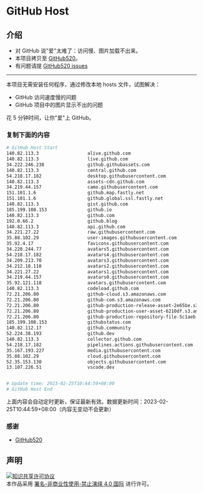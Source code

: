 # GitHub Host
## 介绍
- 对 GitHub 说"爱"太难了：访问慢、图片加载不出来。
- 本项目拷贝至 [GitHub520](https://github.com/521xueweihan/GitHub520)。
- 有问题请提 [GitHub520 issues](https://github.com/521xueweihan/GitHub520/issues/new)

---

本项目无需安装任何程序，通过修改本地 hosts 文件，试图解决：
- GitHub 访问速度慢的问题
- GitHub 项目中的图片显示不出的问题

花 5 分钟时间，让你"爱"上 GitHub。

### 复制下面的内容
```bash
# GitHub Host Start
140.82.113.3                  alive.github.com
140.82.113.3                  live.github.com
34.222.246.238                github.githubassets.com
140.82.113.3                  central.github.com
54.218.17.182                 desktop.githubusercontent.com
140.82.113.3                  assets-cdn.github.com
34.219.44.157                 camo.githubusercontent.com
151.101.1.6                   github.map.fastly.net
151.101.1.6                   github.global.ssl.fastly.net
140.82.113.3                  gist.github.com
185.199.108.153               github.io
140.82.113.3                  github.com
192.0.66.2                    github.blog
140.82.113.3                  api.github.com
34.221.27.22                  raw.githubusercontent.com
35.88.102.29                  user-images.githubusercontent.com
35.92.4.17                    favicons.githubusercontent.com
34.220.244.77                 avatars5.githubusercontent.com
54.218.17.182                 avatars4.githubusercontent.com
34.209.213.70                 avatars3.githubusercontent.com
34.212.18.110                 avatars2.githubusercontent.com
34.221.27.22                  avatars1.githubusercontent.com
34.219.44.157                 avatars0.githubusercontent.com
35.92.121.118                 avatars.githubusercontent.com
140.82.113.3                  codeload.github.com
72.21.206.80                  github-cloud.s3.amazonaws.com
72.21.206.80                  github-com.s3.amazonaws.com
72.21.206.80                  github-production-release-asset-2e65be.s3.amazonaws.com
72.21.206.80                  github-production-user-asset-6210df.s3.amazonaws.com
72.21.206.80                  github-production-repository-file-5c1aeb.s3.amazonaws.com
185.199.108.153               githubstatus.com
140.82.112.17                 github.community
52.224.38.193                 github.dev
140.82.113.3                  collector.github.com
54.218.17.182                 pipelines.actions.githubusercontent.com
35.167.193.227                media.githubusercontent.com
35.88.102.29                  cloud.githubusercontent.com
52.35.153.130                 objects.githubusercontent.com
13.107.226.51                 vscode.dev


# Update time: 2023-02-25T10:44:59+08:00
# GitHub Host End

```
上面内容会自动定时更新，保证最新有效。数据更新时间：2023-02-25T10:44:59+08:00（内容无变动不会更新）

### 感谢

- [GitHub520](https://github.com/521xueweihan/GitHub520)

## 声明
<a rel="license" href="https://creativecommons.org/licenses/by-nc-nd/4.0/deed.zh"><img alt="知识共享许可协议" style="border-width: 0" src="https://licensebuttons.net/l/by-nc-nd/4.0/88x31.png"></a><br>本作品采用 <a rel="license" href="https://creativecommons.org/licenses/by-nc-nd/4.0/deed.zh">署名-非商业性使用-禁止演绎 4.0 国际</a> 进行许可。